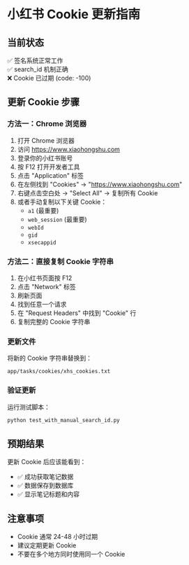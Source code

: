 # 小红书 Cookie 更新指南

## 当前状态
✅ 签名系统正常工作  
✅ search_id 机制正确  
❌ Cookie 已过期 (code: -100)

## 更新 Cookie 步骤

### 方法一：Chrome 浏览器
1. 打开 Chrome 浏览器
2. 访问 https://www.xiaohongshu.com
3. 登录你的小红书账号
4. 按 F12 打开开发者工具
5. 点击 "Application" 标签
6. 在左侧找到 "Cookies" → "https://www.xiaohongshu.com"
7. 右键点击空白处 → "Select All" → 复制所有 Cookie
8. 或者手动复制以下关键 Cookie：
   - `a1` (最重要)
   - `web_session` (最重要)
   - `webId`
   - `gid`
   - `xsecappid`

### 方法二：直接复制 Cookie 字符串
1. 在小红书页面按 F12
2. 点击 "Network" 标签
3. 刷新页面
4. 找到任意一个请求
5. 在 "Request Headers" 中找到 "Cookie" 行
6. 复制完整的 Cookie 字符串

### 更新文件
将新的 Cookie 字符串替换到：
```
app/tasks/cookies/xhs_cookies.txt
```

### 验证更新
运行测试脚本：
```bash
python test_with_manual_search_id.py
```

## 预期结果
更新 Cookie 后应该能看到：
- ✅ 成功获取笔记数据
- ✅ 数据保存到数据库
- ✅ 显示笔记标题和内容

## 注意事项
- Cookie 通常 24-48 小时过期
- 建议定期更新 Cookie
- 不要在多个地方同时使用同一个 Cookie 